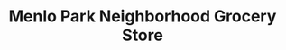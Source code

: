 ---
title: "Menlo Park Neighborhood Grocery Store"
url: /chattanooga/menlo-park-neighborhood-grocery-store/
shop: Lebensmittel
---